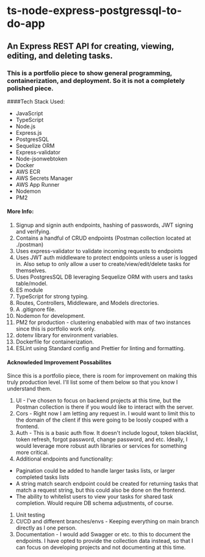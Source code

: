 # ts-node-express-postgressql-to-do-app

## An Express REST API for creating, viewing, editing, and deleting tasks.

### This is a portfolio piece to show general programming, containerization, and deployment. So it is not a completely polished piece.

####Tech Stack Used:

-   JavaScript
-   TypeScript
-   Node.js
-   Express.js
-   PostgresSQL
-   Sequelize ORM
-   Express-validator
-   Node-jsonwebtoken
-   Docker
-   AWS ECR
-   AWS Secrets Manager
-   AWS App Runner
-   Nodemon
-   PM2

#### More Info:

1. Signup and signin auth endpoints, hashing of passwords, JWT signing and verifying.
1. Contains a handful of CRUD endpoints (Postman collection located at ./postman)
1. Uses express-validator to validate incoming requests to endpoints
1. Uses JWT auth middleware to protect endpoints unless a user is logged in. Also setup to only allow a user to create/view/edit/delete tasks for themselves.
1. Uses PostgresSQL DB leveraging Sequelize ORM with users and tasks table/model.
1. ES module
1. TypeScript for strong typing.
1. Routes, Controllers, Middleware, and Models directories.
1. A .gitignore file.
1. Nodemon for development.
1. PM2 for production - clustering enababled with max of two instances since this is portfolio work only.
1. dotenv library for environment variables.
1. Dockerfile for containerization.
1. ESLint using Standard config and Prettier for linting and formatting.

#### Acknowleded Improvement Possabilites

Since this is a portfolio piece, there is room for improvement on making this truly production level. I'll list some of them below so that you know I understand them.

1. UI - I've chosen to focus on backend projects at this time, but the Postman collection is there if you would like to interact with the server.
1. Cors - Right now I am letting any request in. I would want to limit this to the domain of the client if this were going to be loosly couped with a frontend.
1. Auth - This is a basic auth flow. It doesn't include logout, token blacklist, token refresh, forgot password, change password, and etc. Ideally, I would leverage more robust auth libraries or services for something more critical.
1. Additional endpoints and functionality:

-   Pagination could be added to handle larger tasks lists, or larger completed tasks lists
-   A string match search endpoint could be created for returning tasks that match a request string, but this could also be done on the frontend.
-   The ability to whitelist users to view your tasks for shared task completion. Would require DB schema adjustments, of course.

1. Unit testing
1. CI/CD and different branches/envs - Keeping everything on main branch directly as I one person.
1. Documentation - I would add Swagger or etc. to this to document the endpoints. I have opted to provide the collection data instead, so that I can focus on developing projects and not documenting at this time.
